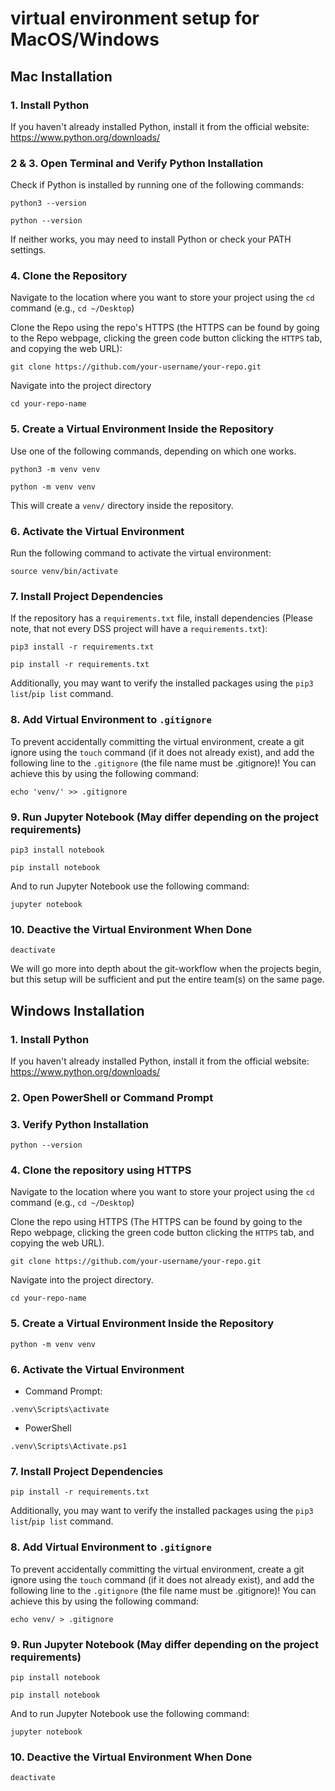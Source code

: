 # virtual environment setup for MacOS/Windows

## Mac Installation

### 1. Install Python
If you haven't already installed Python, install it from the official website: https://www.python.org/downloads/

### 2 & 3. Open Terminal and Verify Python Installation
Check if Python is installed by running one of the following commands:
```
python3 --version
```
```
python --version
```
If neither works, you may need to install Python or check your PATH settings.

### 4. Clone the Repository
Navigate to the location where you want to store your project using the `cd` command (e.g., `cd ~/Desktop`)

Clone the Repo using the repo's HTTPS (the HTTPS can be found by going to the Repo webpage, clicking the green code button clicking the `HTTPS` tab, and copying the web URL):
```
git clone https://github.com/your-username/your-repo.git
```

Navigate into the project directory
```
cd your-repo-name
```

### 5. Create a Virtual Environment Inside the Repository
Use one of the following commands, depending on which one works.
```
python3 -m venv venv
```
```
python -m venv venv
```
This will create a `venv/` directory inside the repository. 

### 6. Activate the Virtual Environment
Run the following command to activate the virtual environment:
```
source venv/bin/activate
```

### 7. Install Project Dependencies
If the repository has a `requirements.txt` file, install dependencies (Please note, that not every DSS project will have a `requirements.txt`):
```
pip3 install -r requirements.txt
```
```
pip install -r requirements.txt
```

Additionally, you may want to verify the installed packages using the `pip3 list`/`pip list` command.

### 8. Add Virtual Environment to `.gitignore`
To prevent accidentally committing the virtual environment, create a git ignore using the `touch` command (if it does not already exist), and add the following line to the `.gitignore` (the file name must be .gitignore)! You can achieve this by using the following command:
```
echo 'venv/' >> .gitignore
```

### 9. Run Jupyter Notebook (May differ depending on the project requirements)
```
pip3 install notebook
```
```
pip install notebook
```

And to run Jupyter Notebook use the following command:
```
jupyter notebook
```

### 10. Deactive the Virtual Environment When Done
```
deactivate
```

We will go more into depth about the git-workflow when the projects begin, but this setup will be sufficient and put the entire team(s) on the same page.

## Windows Installation

### 1. Install Python
If you haven't already installed Python, install it from the official website: https://www.python.org/downloads/

### 2. Open PowerShell or Command Prompt

### 3. Verify Python Installation
```
python --version
```

### 4. Clone the repository using HTTPS 
Navigate to the location where you want to store your project using the `cd` command (e.g., `cd ~/Desktop`)

Clone the repo using HTTPS (The HTTPS can be found by going to the Repo webpage, clicking the green code button clicking the `HTTPS` tab, and copying the web URL).
```
git clone https://github.com/your-username/your-repo.git
```

Navigate into the project directory.
```
cd your-repo-name
```

### 5. Create a Virtual Environment Inside the Repository
```
python -m venv venv
```

### 6. Activate the Virtual Environment
* Command Prompt:
```
.venv\Scripts\activate
```
* PowerShell
```
.venv\Scripts\Activate.ps1
```

### 7. Install Project Dependencies
```
pip install -r requirements.txt
```

Additionally, you may want to verify the installed packages using the `pip3 list`/`pip list` command.

### 8. Add Virtual Environment to `.gitignore`
To prevent accidentally committing the virtual environment, create a git ignore using the `touch` command (if it does not already exist), and add the following line to the `.gitignore` (the file name must be .gitignore)! You can achieve this by using the following command:
```
echo venv/ > .gitignore
```

### 9. Run Jupyter Notebook (May differ depending on the project requirements)
```
pip install notebook
```
```
pip install notebook
```

And to run Jupyter Notebook use the following command:
```
jupyter notebook
```

### 10. Deactive the Virtual Environment When Done
```
deactivate
```
